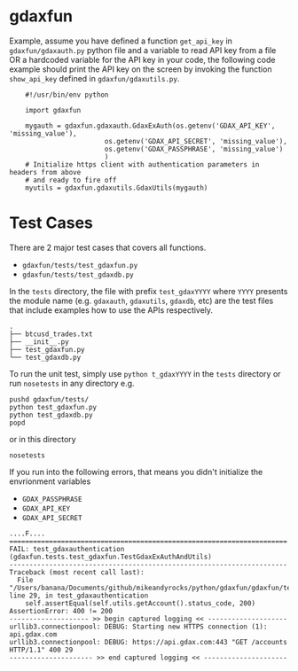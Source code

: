 gdaxfun
=======

Example, assume you have defined a function `get_api_key` in `gdaxfun/gdaxauth.py` python file
and a variable to read API key from a file OR a hardcoded variable for the API key in your code, 
the following code example should print the API key on the screen by invoking the function `show_api_key`
defined in `gdaxfun/gdaxutils.py`.

```
    #!/usr/bin/env python

    import gdaxfun

    mygauth = gdaxfun.gdaxauth.GdaxExAuth(os.getenv('GDAX_API_KEY', 'missing_value'),
                        os.getenv('GDAX_API_SECRET', 'missing_value'),
                        os.getenv('GDAX_PASSPHRASE', 'missing_value')
                        )
    # Initialize https client with authentication parameters in headers from above
    # and ready to fire off
    myutils = gdaxfun.gdaxutils.GdaxUtils(mygauth)
```


Test Cases
==========

There are 2 major test cases that covers all functions.

* `gdaxfun/tests/test_gdaxfun.py`
* `gdaxfun/tests/test_gdaxdb.py`

In the `tests` directory, the file with prefix `test_gdaxYYYY` where `YYYY` presents the module name
(e.g. `gdaxauth`, `gdaxutils`, `gdaxdb`, etc) are the test files that include examples how to use the APIs respectively.

```
.
├── btcusd_trades.txt
├── __init__.py
├── test_gdaxfun.py
└── test_gdaxdb.py
```

To run the unit test, simply use `python t_gdaxYYYY` in the `tests` directory or run `nosetests` in any directory
e.g.

```
pushd gdaxfun/tests/
python test_gdaxfun.py
python test_gdaxdb.py
popd
```

or in this directory

```
nosetests
```

If you run into the following errors, that means you didn't initialize the envrionment variables

* `GDAX_PASSPHRASE`
* `GDAX_API_KEY`
* `GDAX_API_SECRET`

```
....F....
======================================================================
FAIL: test_gdaxauthentication (gdaxfun.tests.test_gdaxfun.TestGdaxExAuthAndUtils)
----------------------------------------------------------------------
Traceback (most recent call last):
  File "/Users/banana/Documents/github/mikeandyrocks/python/gdaxfun/gdaxfun/tests/test_gdaxfun.py", line 29, in test_gdaxauthentication
    self.assertEqual(self.utils.getAccount().status_code, 200)
AssertionError: 400 != 200
-------------------- >> begin captured logging << --------------------
urllib3.connectionpool: DEBUG: Starting new HTTPS connection (1): api.gdax.com
urllib3.connectionpool: DEBUG: https://api.gdax.com:443 "GET /accounts HTTP/1.1" 400 29
--------------------- >> end captured logging << ---------------------
```
